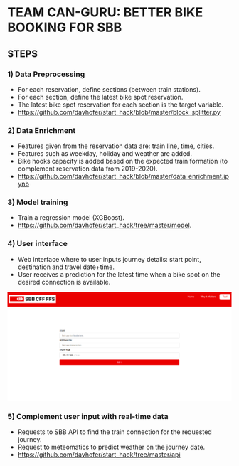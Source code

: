 #  TEAM CAN-GURU: BETTER BIKE BOOKING FOR SBB

## STEPS

### 1) Data Preprocessing

* For each reservation, define sections (between train stations).
* For each section, define the latest bike spot reservation.
* The latest bike spot reservation for each section is the target variable.
* https://github.com/davhofer/start_hack/blob/master/block_splitter.py

### 2) Data Enrichment

* Features given from the reservation data are: train line, time, cities.
* Features such as weekday, holiday and weather are added.
* Bike hooks capacity is added based on the expected train formation (to complement reservation data from 2019-2020).
* https://github.com/davhofer/start_hack/blob/master/data_enrichment.ipynb

### 3) Model training

* Train a regression model (XGBoost).
* https://github.com/davhofer/start_hack/tree/master/model.

### 4) User interface

* Web interface where to user inputs journey details: start point, destination and travel date+time.
* User receives a prediction for the latest time when a bike spot on the desired connection is available.

![Alt text](/website.png?raw=250x "Website")

### 5) Complement user input with real-time data
* Requests to SBB API to find the train connection for the requested journey.
* Request to meteomatics to predict weather on the journey date. 
* https://github.com/davhofer/start_hack/tree/master/api



